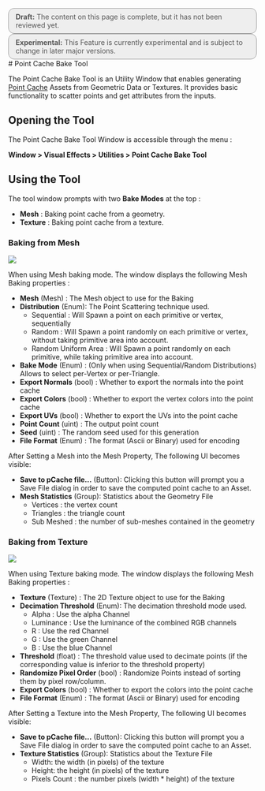 <div style="border: solid 1px #999; border-radius:12px; background-color:#EEE; padding: 8px; padding-left:14px; color: #555; font-size:14px;"><b>Draft:</b> The content on this page is complete, but it has not been reviewed yet.</div>


<div style="border: solid 1px #999; border-radius:12px; background-color:#EEE; padding: 8px; padding-left:14px; color: #555; font-size:14px;"><b>Experimental:</b> This Feature is currently experimental and is subject to change in later major versions.</div>
# Point Cache Bake Tool

The Point Cache Bake Tool is an Utility Window that enables generating [Point Cache](PointCaches.md) Assets from Geometric Data or Textures. It provides basic functionality to scatter points and get attributes from the inputs.

## Opening the Tool

The Point Cache Bake Tool Window is accessible through the menu :

**Window > Visual Effects > Utilities > Point Cache Bake Tool**

## Using the Tool

The tool window prompts with two **Bake Modes** at the top :

* **Mesh** : Baking point cache from a geometry.
* **Texture** : Baking point cache from a texture.

### Baking from Mesh

![](Images/PCacheToolMesh.png)

When using Mesh baking mode. The window displays the following Mesh Baking properties :

* **Mesh** (Mesh) : The Mesh object to use for the Baking
* **Distribution** (Enum): The Point Scattering technique used.
  * Sequential : Will Spawn a point on each primitive or vertex, sequentially
  * Random : Will Spawn a point randomly on each primitive or vertex, without taking primitive area into account.
  * Random Uniform Area : Will Spawn a point randomly on each primitive, while taking primitive area into account.
* **Bake Mode** (Enum) : (Only when using Sequential/Random Distributions) Allows to select per-Vertex or per-Triangle.
* **Export Normals** (bool) : Whether to export the normals into the point cache
* **Export Colors** (bool) : Whether to export the vertex colors into the point cache
* **Export UVs** (bool) : Whether to export the UVs into the point cache
* **Point Count** (uint) : The output point count
* **Seed** (uint) : The random seed used for this generation
* **File Format** (Enum) : The format (Ascii or Binary) used for encoding

After Setting a Mesh into the Mesh Property, The following UI becomes visible:

* **Save to pCache file...** (Button): Clicking this button will prompt you a Save File dialog in order to save the computed point cache to an Asset.
* **Mesh Statistics** (Group): Statistics about the Geometry File
  * Vertices : the vertex count
  * Triangles : the triangle count
  * Sub Meshed : the number of sub-meshes contained in the geometry

### Baking from Texture

![](Images/PCacheToolTexture.png)



When using Texture baking mode. The window displays the following Mesh Baking properties :

- **Texture** (Texture) : The 2D Texture object to use for the Baking
- **Decimation Threshold** (Enum): The decimation threshold mode used.
  - Alpha : Use the alpha Channel
  - Luminance : Use the luminance of the combined RGB channels
  - R : Use the red Channel
  - G : Use the green Channel
  - B : Use the blue Channel
- **Threshold** (float) : The threshold value used to decimate points (if the corresponding value is inferior to the threshold property)
- **Randomize Pixel Order** (bool) : Randomize Points instead of sorting them by pixel row/column.
- **Export Colors** (bool) : Whether to export the colors into the point cache
- **File Format** (Enum) : The format (Ascii or Binary) used for encoding

After Setting a Texture into the Mesh Property, The following UI becomes visible:

- **Save to pCache file...** (Button): Clicking this button will prompt you a Save File dialog in order to save the computed point cache to an Asset.
- **Texture Statistics** (Group): Statistics about the Texture File
  - Width: the width (in pixels) of the texture
  - Height: the height (in pixels) of the texture
  - Pixels Count : the number pixels (width * height) of the texture
